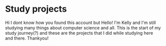 # Study projects
Hi I dont know how you found this account but Hello! I'm Kelly and I'm still studying many things about computer science and all.
This is the start of my study journey(?) and these are the projects that I did while studying here and there.
Thankyou!
